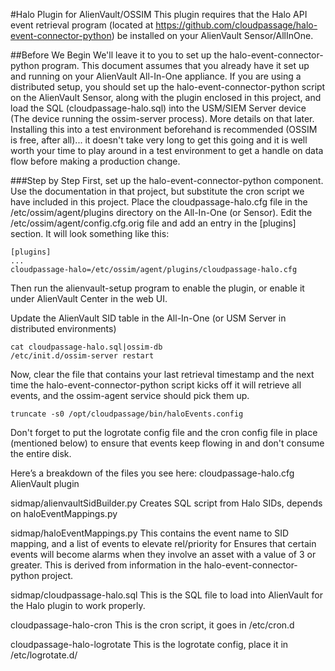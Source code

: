 #Halo Plugin for AlienVault/OSSIM
This plugin requires that the Halo API event retrieval program (located at https://github.com/cloudpassage/halo-event-connector-python) be installed on your AlienVault Sensor/AllInOne. 

##Before We Begin
We'll leave it to you to set up the halo-event-connector-python program.  This document assumes that you already have it set up and running on your AlienVault All-In-One appliance.  If you are using a distributed setup, you should set up the halo-event-connector-python script on the AlienVault Sensor, along with the plugin enclosed in this project, and load the SQL (cloudpassage-halo.sql) into the USM/SIEM Server device (The device running the ossim-server process).  More details on that later.
Installing this into a test environment beforehand is recommended (OSSIM is free, after all)... it doesn't take very long to get this going and it is well worth your time to play around in a test environment to get a handle on data flow before making a production change.

###Step by Step
First, set up the halo-event-connector-python component.  Use the documentation in that project, but substitute the cron script we have included in this project.  Place the cloudpassage-halo.cfg file in the /etc/ossim/agent/plugins directory on the All-In-One (or Sensor).  Edit the /etc/ossim/agent/config.cfg.orig file and add an entry in the [plugins] section.  It will look something like this:

    [plugins]
    ...
    cloudpassage-halo=/etc/ossim/agent/plugins/cloudpassage-halo.cfg
Then run the alienvault-setup program to enable the plugin, or enable it under AlienVault Center in the web UI.

Update the AlienVault SID table in the All-In-One (or USM Server in distributed environments)

    cat cloudpassage-halo.sql|ossim-db
    /etc/init.d/ossim-server restart

Now, clear the file that contains your last retrieval timestamp and the next time the halo-event-connector-python script kicks off it will retrieve all events, and the ossim-agent service should pick them up.

    truncate -s0 /opt/cloudpassage/bin/haloEvents.config

Don't forget to put the logrotate config file and the cron config file in place (mentioned below) to ensure that events keep flowing in and don't consume the entire disk.


Here’s a breakdown of the files you see here:
cloudpassage-halo.cfg   			AlienVault plugin

sidmap/alienvaultSidBuilder.py		Creates SQL script from Halo SIDs, depends on haloEventMappings.py

sidmap/haloEventMappings.py		    This contains the event name to SID mapping, and a list of events to elevate rel/priority for Ensures that certain events will become alarms when they involve an asset with a value of 3 or greater.  This is derived from information in the halo-event-connector-python project.

sidmap/cloudpassage-halo.sql        This is the SQL file to load into AlienVault for the Halo plugin to work properly.

cloudpassage-halo-cron              This is the cron script, it goes in /etc/cron.d

cloudpassage-halo-logrotate         This is the logrotate config, place it in /etc/logrotate.d/

